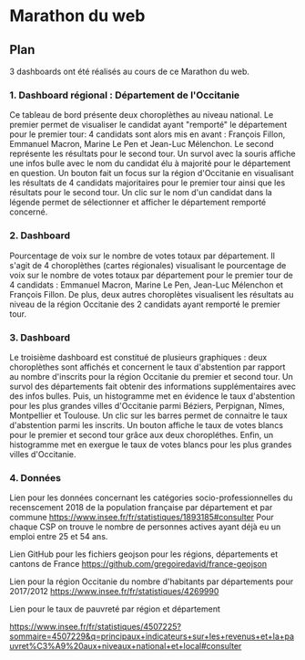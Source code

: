 # Marathon du web

## Plan 
3 dashboards ont été réalisés au cours de ce Marathon du web.

### 1. Dashboard régional : Département de l'Occitanie

Ce tableau de bord présente deux choroplèthes au niveau national. Le premier permet de visualiser le candidat ayant "remporté" le département pour le premier tour: 4 candidats sont alors mis en avant : François Fillon, Emmanuel Macron, Marine Le Pen et Jean-Luc Mélenchon. Le second représente les résultats pour le second tour. Un survol avec la souris affiche une infos bulle avec le nom du candidat élu à majorité pour le département en question.
Un bouton fait un focus sur la région d'Occitanie en visualisant les résultats de 4 candidats majoritaires pour le premier tour ainsi que les résultats pour le second tour. Un clic sur le nom d'un candidat dans la légende permet de sélectionner et afficher le département remporté concerné. 


### 2. Dashboard 
Pourcentage de voix sur le nombre de votes totaux par département. Il s'agit de 4 choroplèthes (cartes régionales) visualisant le pourcentage de voix sur le nombre de votes totaux par département pour le premier tour de 4 candidats : Emmanuel Macron, Marine Le Pen, Jean-Luc Mélenchon et François Fillon. De plus, deux autres choroplètes visualisent les résultats au niveau de la région Occitanie des 2 candidats ayant remporté le premier tour.

### 3. Dashboard 
Le troisième dashboard est constitué de plusieurs graphiques : deux choroplèthes sont affichés et concernent le taux d'abstention par rapport au nombre d'inscrits pour la région Occitanie du premier et second tour. Un survol des départements fait obtenir des informations supplémentaires avec des infos bulles. Puis, un histogramme met en évidence le taux d'abstention pour les plus grandes villes d'Occitanie parmi Béziers, Perpignan, Nîmes, Montpellier et Toulouse. Un clic sur les barres permet de connaitre le taux d'abstention parmi les inscrits.
Un bouton affiche le taux de votes blancs pour le premier et second tour grâce aux deux choropléthes. Enfin, un histogramme met en exergue le taux de votes blancs pour les plus grandes villes d'Occitanie.


### 4. Données

Lien pour les données concernant les catégories socio-professionnelles du recenscement 2018 de la population française par département et par commune
https://www.insee.fr/fr/statistiques/1893185#consulter
Pour chaque CSP on trouve le nombre de personnes actives ayant déjà eu un emploi entre 25 et 54 ans.

Lien GitHub pour les fichiers geojson pour les régions, départements et cantons de France
https://github.com/gregoiredavid/france-geojson

Lien pour la région Occitanie du nombre d'habitants par départements pour 2017/2012
https://www.insee.fr/fr/statistiques/4269990

Lien pour le taux de pauvreté par région et département 

https://www.insee.fr/fr/statistiques/4507225?sommaire=4507229&q=principaux+indicateurs+sur+les+revenus+et+la+pauvret%C3%A9%20aux+niveaux+national+et+local#consulter

